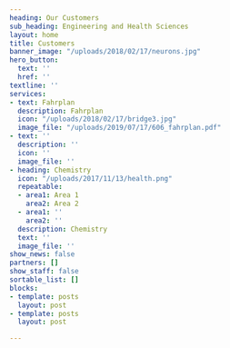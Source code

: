 ```yaml
---
heading: Our Customers
sub_heading: Engineering and Health Sciences
layout: home
title: Customers
banner_image: "/uploads/2018/02/17/neurons.jpg"
hero_button:
  text: ''
  href: ''
textline: ''
services:
- text: Fahrplan
  description: Fahrplan
  icon: "/uploads/2018/02/17/bridge3.jpg"
  image_file: "/uploads/2019/07/17/606_fahrplan.pdf"
- text: ''
  description: ''
  icon: ''
  image_file: ''
- heading: Chemistry
  icon: "/uploads/2017/11/13/health.png"
  repeatable:
  - area1: Area 1
    area2: Area 2
  - area1: ''
    area2: ''
  description: Chemistry
  text: ''
  image_file: ''
show_news: false
partners: []
show_staff: false
sortable_list: []
blocks:
- template: posts
  layout: post
- template: posts
  layout: post

---
```

